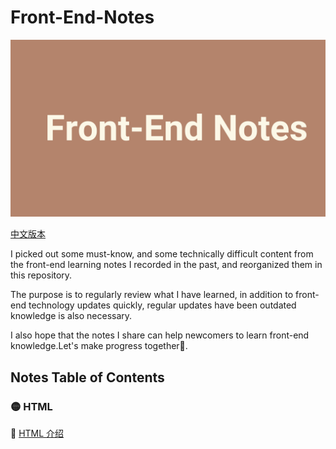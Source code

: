 # Front-End-Notes

<img src="frontend.png">

[中文版本](README.md)

I picked out some must-know, and some technically difficult content from the front-end learning notes I recorded in the past, and reorganized them in this repository.

The purpose is to regularly review what I have learned, in addition to front-end technology updates quickly, regular updates have been outdated knowledge is also necessary.

I also hope that the notes I share can help newcomers to learn front-end knowledge.Let's make progress together💪.

## Notes Table of Contents

### 🟡 HTML

📝 [HTML 介绍](HTML/HTML-Intro.md)
